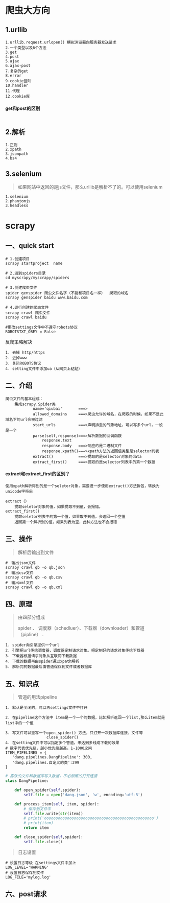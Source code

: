 # 爬虫大方向

## 1.urllib

``` shell
1.urllib.request.urlopen() 模拟浏览器向服务器发送请求
2.一个类型以及6个方法
3.get
4.post
5.ajax
6.ajax-post 
7.复杂的get
8.error
9.cookie登陆
10.handler
11.代理
12.cookie库
```

#### get和post的区别

```

```



## 2.解析

```shell
1.正则
2.xpath
3.jsonpath
4.bs4
```

## 3.selenium

> 如果网站中返回的是js文件，那么urllib是解析不了的。可以使用selenium

```shell
1.selenium
2.phantomjs
3.headless
```



































# scrapy

## 一、quick start

```shell
# 1.创建项目
scrapy startproject  name

# 2.进到spiders目录
cd myscrapy/myscrapy/spiders

# 3.创建爬虫文件
spider genspider 爬虫文件名字（不能和项目名一样）  爬取的域名
scrapy genspider baidu www.baidu.com

# 4.运行创建的爬虫文件
scrapy crawl 爬虫文件
scrapy crawl baidu

#更改settings文件中不遵守robots协议
ROBOTSTXT_OBEY = False
```

反爬策略解决

```shel
1. 去掉 http/https
2. 去掉www
3. 关闭ROBOTS协议
4. setting文件中添加ua（从网页上粘贴）
```

## 二、介绍

```shell
爬虫文件的基本组成：
	集成scrapy.Spider类
			name='qiubai'		===>
			allowed_domains     ===>爬虫允许的域名，在爬取的时候，如果不是此域名下的url会被过滤
			start_urls          ===>声明排重的气势地址，可以写多个url，一般是一个
			parse(self,response)===>解析数据的回调函数
				response.text
				response.body   ===>响应的是二进制文件
				response.xpath()===>xpath方法的返回值类型是selector列表
			extract()			===>提取的是selector对象的data
			extract_first()     ===>提取的是selector列表中的第一个数据
```

#### extract和extract_first的区别？

```
使用xpath解析得到的是一个seletor对象，需要进一步使用extract()方法拆包，转换为unicode字符串

extract（） 
	提取seletor对象的值，如果提取不到值，会报错。
extract_first()
	提取seletor列表中的第一个值，如果取不到值，会返回一个空值
	返回第一个解析到的值，如果列表为空，此种方法也不会报错
```



## 三、操作

> 解析后输出到文件

```shell
#　输出json文件
scrapy crawl qb -o qb.json
#　输出csv文件
scrapy crawl qb -o qb.csv
#　输出xml文件
scrapy crawl qb -o qb.xml
```

## 四、原理

> 由四部分组成
>
> spider 、 调度器（schedluer）、下载器（downloader）和管道（pipline） .

```shell
1. spider向引擎提供一个url
2. 引擎把url传给调度器，调度器定制请求对象。把定制好的请求对象传给下载器
3. 下载器根据请求对象从互联网下载数据
4. 下载的数据再由spider通过xpath解析
5. 解析完的数据最后由管道保存到文件或者数据库
```

## 五、知识点

> 管道的用法pipeline

```shell
1. 默认是关闭的，可以再settings文件中打开

2. 在pipeline这个方法中 item是一个一个的数据，比如解析返回一个list,那么item就是list中的一个值

3. 写文件可以重写一个open_spider() 方法，只打开一次数据库连接、文件等
				  close_spider()
4. 在setting文件中可以指定多个管道，来达到多线成下载的效果
# 数字代表优先级，越小优先级越高。1-1000之间
ITEM_PIPELINES = {
   'dang.pipelines.DangPipeline': 300, 
   'dang.pipelines.自定义的类':299 
}
```

```python
# 高效的文件和数据库写入数据，不必频繁的打开连接
class DangPipeline:

    def open_spider(self,spider):
        self.file = open('dang.json', 'w', encoding='utf-8')

    def process_item(self, item, spider):
        # 保存到文件中
        self.file.write(str(item))
        # print('oooooooooooooooooooooooooooooooooooooooooooooooo')
        # print(item)
        return item

    def close_spider(self,spider):
        self.file.close()
```
> 日志设置
```shell
# 设置日志等级 在settings文件中加上
LOG_LEVEL='WARNING'
# 设置日志保存到文件
LOG_FILE='mylog.log'
```
## 六、post请求


































